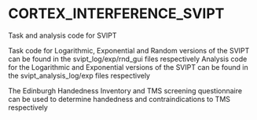 # CORTEX_INTERFERENCE_SVIPT
Task and analysis code for SVIPT

Task code for Logarithmic, Exponential and Random versions of the SVIPT can be found in the svipt_log/exp/rnd_gui files respectively
Analysis code for the Logarithmic and Exponential versions of the SVIPT can be found in the svipt_analysis_log/exp files respectively

The Edinburgh Handedness Inventory and TMS screening questionnaire can be used to determine handedness and contraindications to TMS respectively
